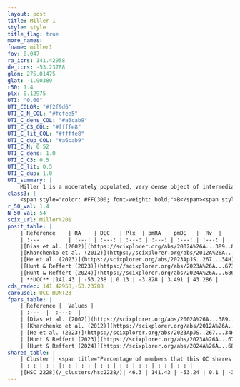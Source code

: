 ```yaml
---
layout: post
title: Miller 1
style: style
title_flag: true
more_names: 
fname: miller1
fov: 0.047
ra_icrs: 141.42958
de_icrs: -53.23788
glon: 275.01475
glat: -1.90389
r50: 1.4
plx: 0.12975
UTI: "0.60"
UTI_COLOR: "#f2f9d6"
UTI_C_N_COL: "#fcfee5"
UTI_C_dens_COL: "#a6cab9"
UTI_C_C3_COL: "#ffffe8"
UTI_C_lit_COL: "#ffffe8"
UTI_C_dup_COL: "#a6cab9"
UTI_C_N: 0.52
UTI_C_dens: 1.0
UTI_C_C3: 0.5
UTI_C_lit: 0.5
UTI_C_dup: 1.0
UTI_summary: |
    Miller 1 is a moderately populated, very dense object of intermediate C3 quality. It is moderately studied in the literature. This object shares a moderate percentage of members with a later reported entry.
class3: |
    <span style="color: #FFC300; font-weight: bold;">B</span><span style="color: #FFC300; font-weight: bold;">B</span>
r_50_val: 1.4
N_50_val: 54
scix_url: Miller%201
posit_table: |
    | Reference    | RA    | DEC   | Plx  | pmRA  | pmDE   |  Rv  |
    | :---         | :---: | :---: | :---: | :---: | :---: | :---: |
    |[Dias et al. (2002)](https://scixplorer.org/abs/2002A%26A...389..871D) | 141.425 | -53.233 | -- | 1.19 | -1.89 | -- |
    |[Kharchenko et al. (2012)](https://scixplorer.org/abs/2012A%26A...543A.156K) | 141.42 | -53.225 | -- | -6.32 | 9.2 | -- |
    |[He et al. (2023)](https://scixplorer.org/abs/2023ApJS..267...34H) | 141.431 | -53.239 | 0.12 | -3.83 | 3.477 | 43.29 |
    |[Hunt & Reffert (2023)](https://scixplorer.org/abs/2023A%26A...673A.114H) | 141.429 | -53.242 | 0.155 | -3.824 | 3.524 | 65.717 |
    |[Hunt & Reffert (2024)](https://scixplorer.org/abs/2024A%26A...686A..42H) | 141.429 | -53.242 | 0.155 | -3.824 | 3.524 | 65.717 |
    | **UCC** |141.43 | -53.238 | 0.13 | -3.828 | 3.491 | 43.286 | 
cds_radec: 141.42958,-53.23788
carousel: UCC_HUNT23
fpars_table: |
    | Reference |  Values |
    | :---  |  :---:  |
    | [Dias et al. (2002)](https://scixplorer.org/abs/2002A%26A...389..871D) | `E(B-V)=0.38, Dist=3910.0, Age=9.3` |
    | [Kharchenko et al. (2012)](https://scixplorer.org/abs/2012A%26A...543A.156K) | `e_bv=2.394, distance=2792, log_age=6.6` |
    | [He et al. (2023)](https://scixplorer.org/abs/2023ApJS..267...34H) | `A0=3.4, m-M=14.25, logA=7.2` |
    | [Hunt & Reffert (2023)](https://scixplorer.org/abs/2023A%26A...673A.114H) | `AV50=2.562, diffAV50=2.085, MOD50=14.137, logAge50=8.084` |
    | [Hunt & Reffert (2024)](https://scixplorer.org/abs/2024A%26A...686A..42H) | `MassJ=1228.41` |
shared_table: |
    | Cluster | <span title="Percentage of members that this OC shares with the ones listed">%</span>   | RA   | DEC   | Plx   | pmRA  | pmDE  | Rv | UTI |
    | :-: | :-: |:-: | :-: | :-: | :-: | :-: | :-: | :-: |
    |[HSC 2228](/_clusters/hsc2228/)| 46.3 | 141.43 | -53.24 | 0.1 | -3.83 | 3.46 | 65.72 |0.0 |
---
```

